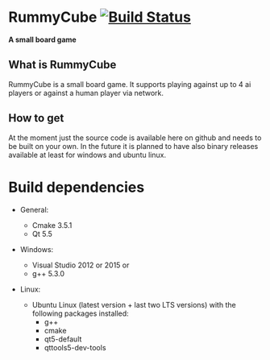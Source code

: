 # RummyCube [![Build Status](https://travis-ci.org/FelixWohlfrom/RummyCube.svg?branch=master)](https://travis-ci.org/FelixWohlfrom/RummyCube)
**A small board game**

## What is RummyCube
RummyCube is a small board game.
It supports playing against up to 4 ai players or against a human player via network.

## How to get
At the moment just the source code is available here on github and needs to be built on your own.
In the future it is planned to have also binary releases available at least for windows and
ubuntu linux.

# Build dependencies
- General:
    - Cmake 3.5.1
    - Qt 5.5

- Windows:
    - Visual Studio 2012 or 2015
    or
    - g++ 5.3.0

- Linux:
    - Ubuntu Linux (latest version + last two LTS versions) with the following packages installed:
      - g++
      - cmake
      - qt5-default
      - qttools5-dev-tools
